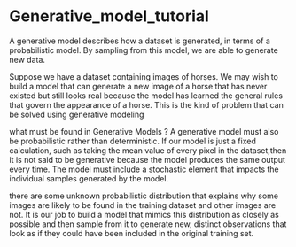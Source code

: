 # Generative_model_tutorial


A generative model describes how a dataset is generated, in terms of a probabilistic model. By sampling from this model, we are able to generate new data.

Suppose we have a dataset containing images of horses. We may wish to build a model that can generate a new image of a horse that has never existed but still looks real because the model has learned the general rules that govern the appearance of a horse. This is the kind of problem that can be solved using generative modeling




what must be found in Generative Models ? 
A generative model must also be probabilistic rather than deterministic. If our model is just a fixed calculation, such as taking the mean value of every pixel in the dataset,then it is not said to be generative because the model produces the same output every time. The model must include a stochastic element that impacts the individual samples generated by the model.

 there are some unknown probabilistic distribution that explains why some images are likely to be found in the training dataset and other images are not. It is our job to build a model that mimics this distribution as closely as possible and then sample from it to generate new, distinct observations that look as if they could have been included in the original training set.

